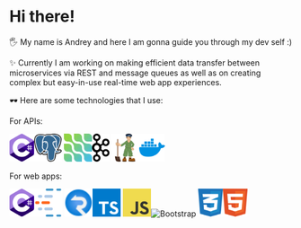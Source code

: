 # Hi there!

🖐 My name is Andrey and here I am gonna guide you through my dev self :)

✨ Currently I am working on making efficient data transfer between microservices via REST and message queues as well as on creating complex but easy-in-use real-time web app experiences.

🕶 Here are some technologies that I use:

For APIs:

<img src="images/c_sharp.svg" alt="C#" height="50"/><img src="images/postgresql.svg" alt="PostgreSQL" height="50"/>
<img src="images/debeziumio.svg" alt="Debezium" height="50"/><img src="images/apache_kafka.svg" alt="Kafka" height="50"/>
<img src="images/apache_zookeeper.svg" alt="Zookeeper" height="50"/><img src="images/docker.svg" alt="Docker" height="50"/>

For web apps:

<img src="images/c_sharp.svg" alt="C#" height="50"/><img src="images/confluentio.svg" alt="Confluent.Kafka" height="50"/>
<img src="images/signalr_service.svg" alt="SignalR" height="50"/><img src="images/typescript.svg" alt="Typescript" height="50"/>
<img src="images/javascript.svg" alt="Javascript" height="50"/><img src="https://cdn.worldvectorlogo.com/logos/bootstrap-5-1.svg" alt="Bootstrap" height="50"/>
<img src="images/css_3.svg" alt="CSS" height="50"/><img src="images/html.svg" alt="HTML" height="50"/>
